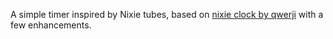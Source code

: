 A simple timer inspired by Nixie tubes, based on [nixie clock by qwerji](https://github.com/qwerji/nixie-clock) with a few enhancements.
